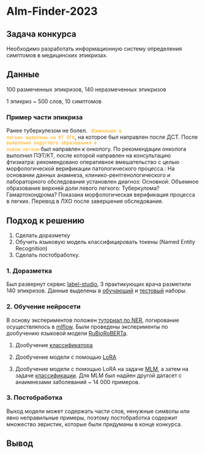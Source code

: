 # AIm-Finder-2023

## Задача конкурса
Необходимо разработать информационную систему определения симптомов в медицинских эпикризах.

## Данные
100 размеченных эпикризов, 140 неразмеченных эпикризов

1 эпикриз ~ 500 слов, 10 симптомов

### Пример части эпикриза
Ранее туберкулезом не болел. <code style="color:orange"> Изменения в легких выявлены на КТ ОГК</code>, на которое был направлен после ДСТ. После <code style="color:orange"> выявления округлого образования в левом легком</code> был направлен к онкологу. По рекомендации онколога выполнил ПЭТ/КТ, после которой направлен на консультацию фтизиатра: рекомендовано оперативное вмешательство с целью морфологической верификации патологического процесса.: На основании данных анамнеза, клинико-рентгенологического  и лабораторного обследования установлен диагноз: Основной: Объемное образование верхней доли левого легкого: Туберкулома? Гамартохондрома? Показана морфологическая верификация процесса в легких. Перевод в ЛХО после завершения обследования.

## Подход к решению
1. Сделать доразметку
2. Обучить языковую модель классифицировать токены (Named Entity Recognition)
3. Сделать постобработку.

### 1. Доразметка 
Был развернут сервис [label-studio](https://labelstud.io/), 3 практикующих врача разметили 140 эпикризов.
Данные выделены в [обучающий](https://huggingface.co/datasets/kosta-naumenko/medflex) и [тестовый](https://huggingface.co/datasets/kosta-naumenko/medflex-test) наборы.

### 2. Обучение нейросети
В основу экспериментов положен [туториал по NER](https://huggingface.co/learn/nlp-course/chapter7/2), логирование осуществлялось в [mlflow](https://mlflow.org/).
Были проведены эксперименты по дообучению языковой модели [RuBioRoBERTa](https://huggingface.co/alexyalunin/RuBioRoBERTa).

1)  Дообучение [классификатора](/notebooks/experiments/RuBio_finetune.ipynb) 

2)  Дообучение модели с помощью [LoRA](/notebooks/experiments/Lora_finetune.ipynb) 

3) Дообучение модели c помощью LoRA на задаче [MLM](/notebooks/experiments/Lora_MLM.ipynb), а затем на задаче [классификации](/notebooks/experiments/Lora_finetune_from_MLM.ipynb). Для MLM был надйен другой датасет с анаимнезами заболеваний ~ 14 000 примеров.

### 3. Постобработка
Выход модели может содержать части слов, ненужные символы или явно неправильные примеры, поэтому постобработка содержит множество эвристик, которые были придуманы в конце конкурса.


## Вывод



